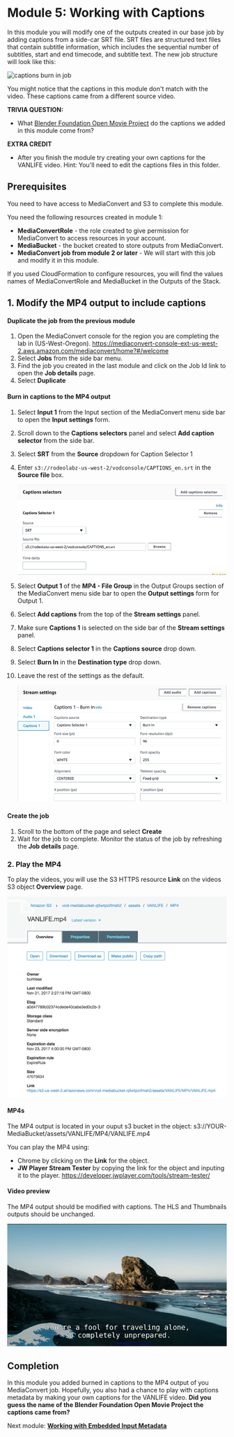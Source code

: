 # Module 5: Working with Captions

In this module you will modify one of the outputs created in our base job by adding captions from a side-car SRT file. SRT files are structured text files that contain subtitle information, which includes the sequential number of subtitles, start and end timecode, and subtitle text.  The new job structure will look like this:

![captions burn in job](../images/mediaconvert-job-captions.png)

You might notice that the captions in this module don't match with the video.  These captions came from a different source video.  

**TRIVIA QUESTION:**  

- What [Blender Foundation Open Movie Project](https://www.blender.org/features/projects/) do the captions we added in this module come from?

**EXTRA CREDIT** 

- After you finish the module try creating your own captions for the VANLIFE video.  Hint: You'll need to edit the captions files in this folder. 

## Prerequisites

You need to have access to MediaConvert and S3 to complete this module. 

You need the following resources created in module 1:
* **MediaConvertRole** - the role created to give permission for MediaConvert to access resources in your account.
* **MediaBucket** - the bucket created to store outputs from MediaConvert.
* **MediaConvert job from module 2 or later** - We will start with this job and modify it in this module.  

If you used CloudFormation to configure resources, you will find the values names of MediaConvertRole and MediaBucket in the Outputs of the Stack.


## 1. Modify the MP4 output to include captions 

#### Duplicate the job from the previous module

1. Open the MediaConvert console for the region you are completing the lab in (US-West-Oregon). https://mediaconvert-console-ext-us-west-2.aws.amazon.com/mediaconvert/home?#/welcome
1. Select **Jobs** from the side bar menu. 
1. Find the job  you created in the last module and click on the Job Id link to open the **Job details** page.
1. Select **Duplicate**

#### Burn in captions to the MP4 output

1. Select **Input 1** from the Input section of the MediaConvert menu side bar to open the **Input settings** form.
1. Scroll down to the **Captions selectors** panel and select **Add caption selector** from the side bar.
1. Select **SRT** from the **Source** dropdown for Caption Selector 1  
1. Enter `s3://rodeolabz-us-west-2/vodconsole/CAPTIONS_en.srt` in the **Source file** box. 

    ![captions selector](../images/mediaconvert-captions-selector.png)

1. Select **Output 1** of the **MP4 - File Group** in  the Output Groups section of the MediaConvert menu side bar to open the **Output settings** form for Output 1.
1. Select **Add captions** from the top of the **Stream settings** panel.
1. Make sure **Captions 1** is selected on the side bar of the **Stream settings** panel.
1. Select **Captions selector 1** in the **Captions source** drop down.
1. Select **Burn In** in the **Destination type** drop down.
1. Leave the rest of the settings as the default.
 
    ![Captions](../images/mediaconvert-captions-burn-in-mp4.png)

#### Create the job

1. Scroll to the bottom of the page and select **Create**
1. Wait for the job to complete.  Monitor the status of the job by refreshing the **Job details** page.  

### 2. Play the MP4

To play the videos, you will use the S3 HTTPS resource **Link** on the videos S3 object **Overview** page.

![s3 link](../images/module-2-s3-link.png)


#### MP4s

The MP4 output is located in your ouput s3 bucket in the object: s3://YOUR-MediaBucket/assets/VANLIFE/MP4/VANLIFE.mp4

You can play the MP4 using:
* Chrome by clicking on the **Link** for the object.
* **JW Player Stream Tester** by copying the link for the object and inputing it to the player. https://developer.jwplayer.com/tools/stream-tester/ 

#### Video preview

The MP4 output should be modified with captions.  The HLS and Thumbnails outputs should be unchanged.

![MP4 with captions](../images/module-5-fin.png)

## Completion

In this module you added burned in captions to the MP4 output of you MediaConvert job.  Hopefully, you also had a chance to play with captions metadata by making your own captions for the VANLIFE video.  **Did you guess the name of the Blender Foundation Open Movie Project the captions came from?**

Next module: [**Working with Embedded Input Metadata**](../6-EmbeddedMetadata/README.md) 






